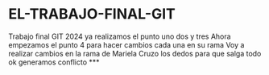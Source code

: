 # EL-TRABAJO-FINAL-GIT
Trabajo final GIT 2024
ya realizamos el punto uno dos y tres
Ahora empezamos el punto 4 para hacer cambios cada una en su rama
Voy a realizar cambios en la rama de Mariela 
Cruzo los dedos para que salga todo ok
generamos conflicto ***
